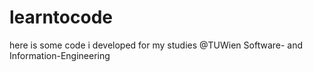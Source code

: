 # learntocode

here is some code i developed for my studies @TUWien Software- and Information-Engineering 
